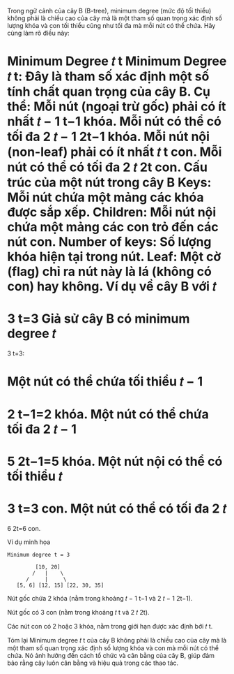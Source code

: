 Trong ngữ cảnh của cây B (B-tree), minimum degree (mức độ tối thiểu) không phải là chiều cao của cây mà là một tham số quan trọng xác định số lượng khóa và con tối thiểu cũng như tối đa mà mỗi nút có thể chứa. Hãy cùng làm rõ điều này:

Minimum Degree
𝑡
t
Minimum Degree
𝑡
t: Đây là tham số xác định một số tính chất quan trọng của cây B. Cụ thể:
Mỗi nút (ngoại trừ gốc) phải có ít nhất
𝑡
−
1
t−1 khóa.
Mỗi nút có thể có tối đa
2
𝑡
−
1
2t−1 khóa.
Mỗi nút nội (non-leaf) phải có ít nhất
𝑡
t con.
Mỗi nút có thể có tối đa
2
𝑡
2t con.
Cấu trúc của một nút trong cây B
Keys: Mỗi nút chứa một mảng các khóa được sắp xếp.
Children: Mỗi nút nội chứa một mảng các con trỏ đến các nút con.
Number of keys: Số lượng khóa hiện tại trong nút.
Leaf: Một cờ (flag) chỉ ra nút này là lá (không có con) hay không.
Ví dụ về cây B với
𝑡
=
3
t=3
Giả sử cây B có minimum degree
𝑡
=
3
t=3:

Một nút có thể chứa tối thiểu
𝑡
−
1
=
2
t−1=2 khóa.
Một nút có thể chứa tối đa
2
𝑡
−
1
=
5
2t−1=5 khóa.
Một nút nội có thể có tối thiểu
𝑡
=
3
t=3 con.
Một nút có thể có tối đa
2
𝑡
=
6
2t=6 con.

Ví dụ minh họa

```
Minimum degree t = 3

         [10, 20]
        /   |    \
      /     |     \
   [5, 6] [12, 15] [22, 30, 35]
```

Nút gốc chứa 2 khóa (nằm trong khoảng
𝑡
−
1
t−1 và
2
𝑡
−
1
2t−1).

Nút gốc có 3 con (nằm trong khoảng
𝑡
t và
2
𝑡
2t).


Các nút con có 2 hoặc 3 khóa, nằm trong giới hạn được xác định bởi
𝑡
t.


Tóm lại
Minimum degree
𝑡
t của cây B không phải là chiều cao của cây mà là một tham số quan trọng xác định số lượng khóa và con mà mỗi nút có thể chứa. Nó ảnh hưởng đến cách tổ chức và cân bằng của cây B, giúp đảm bảo rằng cây luôn cân bằng và hiệu quả trong các thao tác.